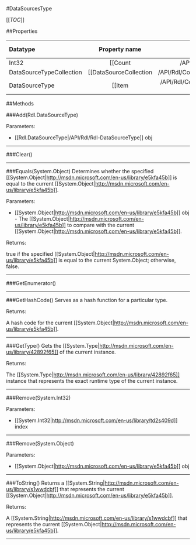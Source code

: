 #DataSourcesType

[[_TOC_]]

##Properties

|Datatype|Property name|Property description|Default Value|
|:-------|:----------:|:-----------------:|:-----------:|
|Int32|[[Count|/API/Rdl/CodeSamples/Rdl_DataSourcesType_Count]]||0|
|DataSourceTypeCollection|[[DataSourceCollection|/API/Rdl/CodeSamples/Rdl_DataSourcesType_DataSourceCollection]]||null|
|DataSourceType|[[Item|/API/Rdl/CodeSamples/Rdl_DataSourcesType_Item_-_System_Int32_-_]]||null|


##Methods

###Add(Rdl.DataSourceType)


Parameters: 

* [[Rdl.DataSourceType|/API/Rdl/Rdl-DataSourceType]] obj 






---


###Clear()







---


###Equals(System.Object)
Determines whether the specified [[System.Object|http://msdn.microsoft.com/en-us/library/e5kfa45b]] is equal to the current [[System.Object|http://msdn.microsoft.com/en-us/library/e5kfa45b]].

Parameters: 

* [[System.Object|http://msdn.microsoft.com/en-us/library/e5kfa45b]] obj  - The [[System.Object|http://msdn.microsoft.com/en-us/library/e5kfa45b]] to compare with the current [[System.Object|http://msdn.microsoft.com/en-us/library/e5kfa45b]].





Returns:

true if the specified [[System.Object|http://msdn.microsoft.com/en-us/library/e5kfa45b]] is equal to the current System.Object; otherwise, false.


---


###GetEnumerator()







---


###GetHashCode()
 Serves as a hash function for a particular type.  





Returns:

A hash code for the current [[System.Object|http://msdn.microsoft.com/en-us/library/e5kfa45b]].


---


###GetType()
Gets the [[System.Type|http://msdn.microsoft.com/en-us/library/42892f65]] of the current instance.





Returns:

The [[System.Type|http://msdn.microsoft.com/en-us/library/42892f65]] instance that represents the exact runtime type of the current instance.


---


###Remove(System.Int32)


Parameters: 

* [[System.Int32|http://msdn.microsoft.com/en-us/library/td2s409d]] index 






---


###Remove(System.Object)


Parameters: 

* [[System.Object|http://msdn.microsoft.com/en-us/library/e5kfa45b]] obj 






---


###ToString()
Returns a [[System.String|http://msdn.microsoft.com/en-us/library/s1wwdcbf]] that represents the current [[System.Object|http://msdn.microsoft.com/en-us/library/e5kfa45b]].





Returns:

A [[System.String|http://msdn.microsoft.com/en-us/library/s1wwdcbf]] that represents the current [[System.Object|http://msdn.microsoft.com/en-us/library/e5kfa45b]].


---


